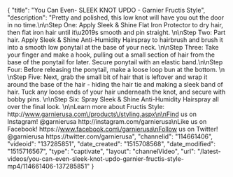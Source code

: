 {
    "title": "You Can Even- SLEEK KNOT UPDO - Garnier Fructis Style",
    "description": "Pretty and polished, this low knot will have you out the door in no time.\n\nStep One: Apply Sleek & Shine Flat Iron Protector to dry hair, then flat iron hair until it\u2019s smooth and pin straight. \n\nStep Two: Part hair. Apply Sleek & Shine Anti-Humidity Hairspray to hairbrush and brush it into a smooth low ponytail at the base of your neck. \n\nStep Three: Take your finger and make a hook, pulling out a small section of hair from the base of the ponytail for later. Secure ponytail with an elastic band.\n\nStep Four: Before releasing the ponytail, make a loose loop bun at the bottom. \n \nStep Five: Next, grab the small bit of hair that is leftover and wrap it around the base of the hair - hiding the hair tie and making a sleek band of hair. Tuck any loose ends of your hair underneath the knot, and secure with bobby pins.  \n\nStep Six: Spray Sleek & Shine Anti-Humidity Hairspray all over the final look. \n\nLearn more about Fructis Style: http:\/\/www.garnierusa.com\/products\/styling.aspx\n\nFind us on Instagram! @garnierusa http:\/\/instagram.com\/garnierusa\nLike us on Facebook! https:\/\/www.facebook.com\/garnierusa\nFollow us on Twitter! @garnierusa https:\/\/twitter.com\/garnierusa",
    "channelid": "114661406",
    "videoid": "137285851",
    "date_created": "1515708568",
    "date_modified": "1515716567",
    "type": "captivate",
    "layout": "channelVideo",
    "url": "\/latest-videos\/you-can-even-sleek-knot-updo-garnier-fructis-style-mp4\/114661406-137285851"
}